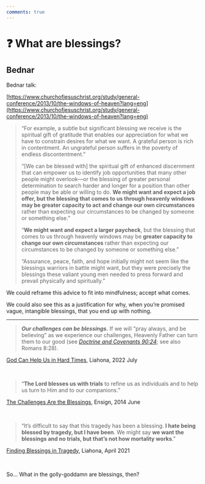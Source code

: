 ```yaml
---
comments: true
---
```

# ❓ What are blessings?

## Bednar
Bednar talk:

[https://www.churchofjesuschrist.org/study/general-conference/2013/10/the-windows-of-heaven?lang=eng](https://www.churchofjesuschrist.org/study/general-conference/2013/10/the-windows-of-heaven?lang=eng)

> “For example, a subtle but significant blessing we receive is the spiritual gift of gratitude that enables our appreciation for what we have to constrain desires for what we want. A grateful person is rich in contentment. An ungrateful person suffers in the poverty of endless discontentment.”
>
> “[We can be blessed with] the spiritual gift of enhanced discernment that can empower us to identify job opportunities that many other people might overlook—or the blessing of greater personal determination to search harder and longer for a position than other people may be able or willing to do. **We might want and expect a job offer, but the blessing that comes to us through heavenly windows may be greater capacity to act and change our own circumstances** rather than expecting our circumstances to be changed by someone or something else.”
>
> “**We might want and expect a larger paycheck**, but the blessing that comes to us through heavenly windows may be **greater capacity to change our own circumstances** rather than expecting our circumstances to be changed by someone or something else.”
>
> “Assurance, peace, faith, and hope initially might not seem like the blessings warriors in battle might want, but they were precisely the blessings these valiant young men needed to press forward and prevail physically and spiritually.”

We could reframe this advice to fit into mindfulness; accept what comes.

We could also see this as a justification for why, when you’re promised vague, intangible blessings, that you end up with nothing.

---

> _**Our challenges can be blessings.**_ If we will “pray always, and be believing” as we experience our challenges, Heavenly Father can turn them to our good (see [_Doctrine and Covenants 90:24_](https://www.churchofjesuschrist.org/study/scriptures/dc-testament/dc/90.24?lang=eng#p24); see also Romans 8:28).

[God Can Help Us in Hard Times](https://www.churchofjesuschrist.org/study/liahona/2022/03/07_god-can-help-us-in-hard-times?lang=eng), Liahona, 2022 July

&nbsp;

> “**The Lord blesses us with trials** to refine us as individuals and to help us turn to Him and to our companions.”

[The Challenges Are the Blessings](https://www.churchofjesuschrist.org/study/ensign/2014/06/the-challenges-are-the-blessings?lang=eng), Ensign, 2014 June

&nbsp;

> “It’s difficult to say that this tragedy has been a blessing. **I hate being blessed by tragedy, but I have been**. We might say **we want the blessings and no trials, but that’s not how mortality works**.”

[Finding Blessings in Tragedy](https://www.churchofjesuschrist.org/study/liahona/2021/04/united-states-and-canada-section/finding-blessings-in-tragedy?lang=eng), Liahona, April 2021

&nbsp;

So… What in the golly-goddamn are blessings, then?
